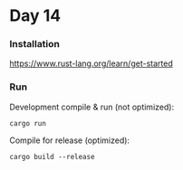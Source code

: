 # Day 14

### Installation

https://www.rust-lang.org/learn/get-started

### Run

Development compile & run (not optimized):

```
cargo run
```

Compile for release (optimized):

```
cargo build --release
```
